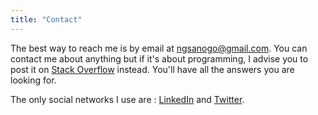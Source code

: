 ```yaml
---
title: "Contact"
---
```


The best way to reach me is by email at [ngsanogo@gmail.com](ngsanogo@gmail.com). You can contact me about anything but if it's about programming, I advise you to post it on <a href= "https://stackoverflow.com/" target = "_blank">Stack Overflow</a> instead. You'll have all the answers you are looking for.

The only social networks I use are : [LinkedIn](https://www.linkedin.com/in/ngsanogo/) and [Twitter](https://twitter.com/ngsanogo).
